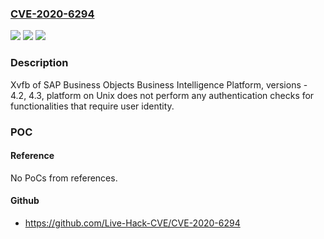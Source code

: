 ### [CVE-2020-6294](https://cve.mitre.org/cgi-bin/cvename.cgi?name=CVE-2020-6294)
![](https://img.shields.io/static/v1?label=Product&message=SAP%20Business%20Objects%20Business%20Intelligence%20Platform&color=blue)
![](https://img.shields.io/static/v1?label=Version&message=%3C4.2%20&color=brighgreen)
![](https://img.shields.io/static/v1?label=Vulnerability&message=Missing%20Authentication%20Check&color=brighgreen)

### Description

Xvfb of SAP Business Objects Business Intelligence Platform, versions - 4.2, 4.3, platform on Unix does not perform any authentication checks for functionalities that require user identity.

### POC

#### Reference
No PoCs from references.

#### Github
- https://github.com/Live-Hack-CVE/CVE-2020-6294

